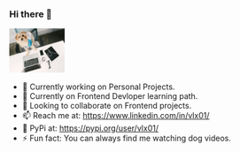 
### Hi there 👋
<img src = 'https://github.com/vlx01/vlx01/blob/master/Tech-Geek-Dad.jpg' width="100" height="80">



- 🔭 Currently working on Personal Projects.
- 🌱 Currently on Frontend Devloper learning path.
- 👯 Looking to collaborate on Frontend projects.
- 📫 Reach me at: https://www.linkedin.com/in/vlx01/
- 🐍 PyPi at: https://pypi.org/user/vlx01/
- ⚡ Fun fact: You can always find me watching dog videos.
